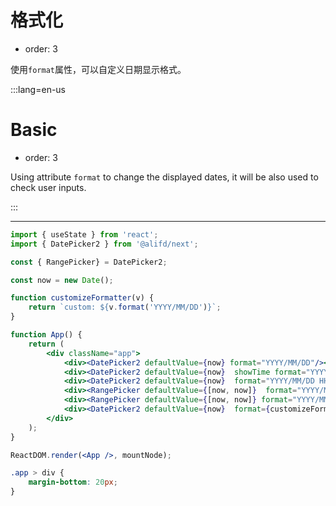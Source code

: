# 格式化

-   order: 3

使用`format`属性，可以自定义日期显示格式。

:::lang=en-us

# Basic

-   order: 3

Using attribute `format` to change the displayed dates, it will be also used to check user inputs.


:::

---

```jsx
import { useState } from 'react';
import { DatePicker2 } from '@alifd/next';

const { RangePicker} = DatePicker2;

const now = new Date();

function customizeFormatter(v) {
    return `custom: ${v.format('YYYY/MM/DD')}`;
}

function App() {
    return (
        <div className="app">
            <div><DatePicker2 defaultValue={now} format="YYYY/MM/DD"/></div>
            <div><DatePicker2 defaultValue={now}  showTime format="YYYY/MM/DD HH:mm:ss"/></div>
            <div><DatePicker2 defaultValue={now}  format="YYYY/MM/DD HH:mm" showTime timePanelProps={{format: "HH:mm"}}/></div>
            <div><RangePicker defaultValue={[now, now]}  format="YYYY/MM/DD" /></div>
            <div><RangePicker defaultValue={[now, now]} format="YYYY/MM/DD HH:mm:ss" showTime/></div>
            <div><DatePicker2 defaultValue={now}  format={customizeFormatter}/></div>
        </div>
    );
}

ReactDOM.render(<App />, mountNode);
```

```css
.app > div {
    margin-bottom: 20px;
}
```
